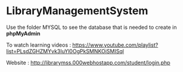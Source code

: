 # LibraryManagementSystem


Use the folder MYSQL to see the database that is needed to create in <b>phpMyAdmin</b>


To watch learning videos : https://www.youtube.com/playlist?list=PLsdZGHZMYvk3IuYl0OgPkSMNKOiSMISql


Website : http://librarymss.000webhostapp.com/student/login.php
